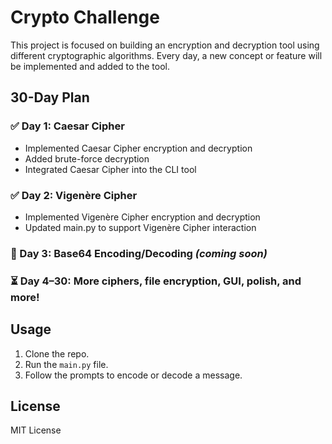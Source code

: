 # Crypto Challenge

This project is focused on building an encryption and decryption tool using different cryptographic algorithms. Every day, a new concept or feature will be implemented and added to the tool.

## 30-Day Plan

### ✅ Day 1: Caesar Cipher
- Implemented Caesar Cipher encryption and decryption
- Added brute-force decryption
- Integrated Caesar Cipher into the CLI tool

### ✅ Day 2: Vigenère Cipher
- Implemented Vigenère Cipher encryption and decryption
- Updated main.py to support Vigenère Cipher interaction

### 🔄 Day 3: Base64 Encoding/Decoding *(coming soon)*
### ⏳ Day 4–30: More ciphers, file encryption, GUI, polish, and more!

## Usage
1. Clone the repo.
2. Run the `main.py` file.
3. Follow the prompts to encode or decode a message.

## License
MIT License
